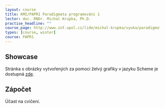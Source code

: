 ```yaml
---
layout: course
title: KMI/PAPR1 Paradigmata programování 1
lector: doc. RNDr. Michal Krupka, Ph.D.
practise_headline: ""
course_page: http://www.inf.upol.cz/lide/michal-krupka/vyuka/paradigmata-programovani-1
types: [course, winter]
course: PAPR1
---
```

## Showcase
Stránka s obrázky vytvořených za pomoci želvý grafiky v jazyku Scheme je dostupná [zde](/teaching/PAPR1/showcase).

## Zápočet
Účast na cvičení.
